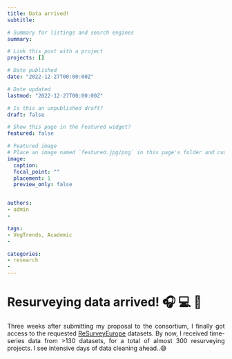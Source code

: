 ```yaml
---
title: Data arrived!
subtitle:

# Summary for listings and search engines
summary:

# Link this post with a project
projects: []

# Date published
date: "2022-12-27T00:00:00Z"

# Date updated
lastmod: "2022-12-27T00:00:00Z"

# Is this an unpublished draft?
draft: false

# Show this page in the Featured widget?
featured: false

# Featured image
# Place an image named `featured.jpg/png` in this page's folder and customize its options here.
image:
  caption:
  focal_point: ""
  placement: 1
  preview_only: false


authors:
- admin
-

tags:
- VegTrends, Academic
-

categories:
- research
-
---
```

<div style="text-align: justify">

# Resurveying data arrived! :headphones: :computer: :hammer:
Three weeks after submitting my proposal to the consortium, I finally got access to the requested [ReSurveyEurope](http://euroveg.org/eva-database-re-survey-europe) datasets. By now, I received time-series data from >130 datasets, for a total of almost 300 resurveying projects. I see intensive days of data cleaning ahead..:sweat_smile:
